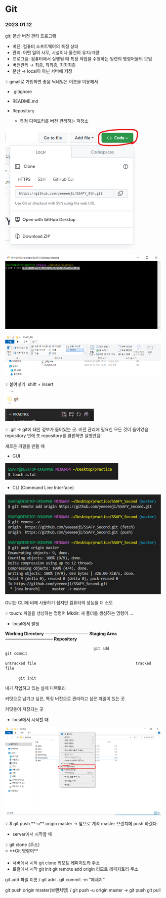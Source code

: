 # Git

### 2023.01.12

git: 분산 버전 관리 프로그램

- 버전: 컴퓨터 소프트웨어의 특정 상태
- 관리: 어떤 일의 사무, 시설이나 물건의 유지/개량
- 프로그램: 컴퓨터에서 실행될 때 특정 작업을 수행하는 일련의 명령어들의 모임
- 버전관리 → 최종, 최최종, 최최최종
- 분산 → local이 아닌 서버에 저장

<aside>
💡 gmail로 가입하면 좋음
닉네임은 이름을 이용해서

</aside>

- .gitignore

- README.md

- Repository
  
  - 특정 디렉토리를 버전 관리하는 저장소

![Untitled](./assets/Git1.png)

![Untitled](./assets/Git2.png)

![Untitled](./assets/Git3.png)

<aside>
💡 붙여넣기: shift + insert

</aside>

![Untitled](./assets/Git4.png)

![Untitled](./assets/Git5.png)

<aside>
💡 .git → git에 대한 정보가 들어있는 곳. 버전 관리에 필요한 모든 것이 들어있음
repository 안에 또 repository를 클론하면 실행안됨!

</aside>

새로운 파일을 만들 때

- GUI

![Untitled](./assets/Git6.png)

- CLI (Command Line Interface)

![Untitled](./assets/Git7.png)

GUI는 CLI에 비해 사용하기 쉽지만 컴퓨터의 성능을 더 소모

<aside>
💡 touch: 파일을 생성하는 명령어
Mkdir: 새 폴더를 생성하는 명령어
…

</aside>

- local에서 발생

**Working Directory** —————————— **Staging Area** ——————————— **Repository**

                                            git add                                               git commit
    
    untracked file                                             tracked file
    
          git init

내가 작업하고 있는 실제 디렉토리

커밋으로 남기고 싶은, 특정 버전으로 관리하고 싶은 파일이 있는 곳

커밋들이 저장되는 곳

- local에서 시작할 때

![Untitled](./assets/Git8.png)

<aside>
💡 $ git push **-u** origin master → 앞으로 계속 master 브랜치에 push 하겠다

</aside>

- server에서 시작할 때

<aside>
💡 git clone {주소}

</aside>

<aside>
⭐ **Git 명령어**

- 서버에서 시작
  git clone 리모트 레파지토리 주소
- 로컬에서 시작
  git init
  git remote add origin 리모트 레파지토리 주소

git add 파일 이름 / git add .
git commit -m “메세지”

git push origin master(브랜치명) / git push -u origin master → git push
git pull

</aside>
